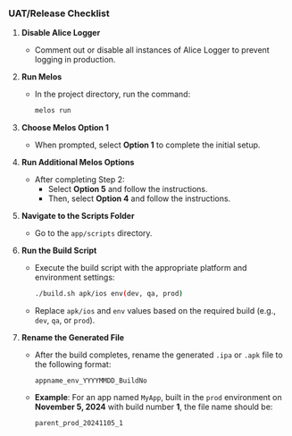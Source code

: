 
### UAT/Release Checklist

1. **Disable Alice Logger**
   - Comment out or disable all instances of Alice Logger to prevent logging in production.

2. **Run Melos**
   - In the project directory, run the command:
     ```bash
     melos run
     ```

3. **Choose Melos Option 1**
   - When prompted, select **Option 1** to complete the initial setup.

4. **Run Additional Melos Options**
   - After completing Step 2:
     - Select **Option 5** and follow the instructions.
     - Then, select **Option 4** and follow the instructions.

5. **Navigate to the Scripts Folder**
   - Go to the `app/scripts` directory.

6. **Run the Build Script**
   - Execute the build script with the appropriate platform and environment settings:
     ```bash
     ./build.sh apk/ios env(dev, qa, prod)
     ```
   - Replace `apk/ios` and `env` values based on the required build (e.g., `dev`, `qa`, or `prod`).

7. **Rename the Generated File**
   - After the build completes, rename the generated `.ipa` or `.apk` file to the following format:
     ```
     appname_env_YYYYMMDD_BuildNo
     ```
   - **Example**: For an app named `MyApp`, built in the `prod` environment on **November 5, 2024** with build number **1**, the file name should be:
     ```
     parent_prod_20241105_1
     ```

